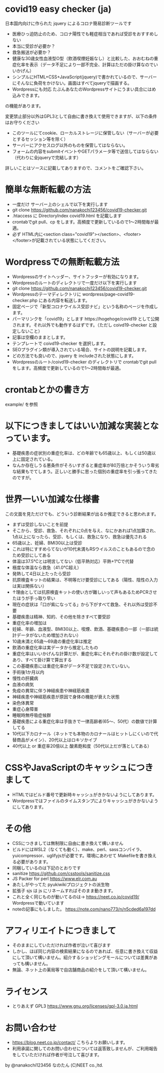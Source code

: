 # covid19 easy checker (ja)

日本国内向けに作られた jquery によるコロナ簡易診断ツールです

- 医療ひっ迫防止のため、コロナ陽性でも軽症相当であれば受診をおすすめしない
- 本当に受診が必要か？
- 救急搬送が必要か？
- 健康な30歳女性血液型O型（飲酒喫煙妊娠なし）と比較した、おおむねの重症化率を表示（データ不足により一部不完全、計算はただの掛け算なのでいいかげん）
- シンプルにHTML+CSS+JavaScript(jquery)で書かれているので、サーバーにそんなに負荷をかけない。画面はすべてjqueryで描画する。
- Wordpressにも対応 たぶんあなたのWordpressサイトにうまい具合にはめ込みできます。

の機能があります。

変更禁止部分以外はGPL3として自由に書き換えて使用できますが、以下の条件はお守りください

- このツールにてcookie、ローカルストレージに保管しない（サーバーが必要とするセッション等を除く）
- サーバーにアクセスログ以外のものを保管してはならない。
- フォームの内容をsubmitイベントやGETパラメータ等で送信してはならない（代わりに全jqueryで完結します）

詳しいことはソースに記載してありますので、コメントをご確認下さい。

# 簡単な無断転載の方法
- 一度だけ サーバー上のシェルで以下を実行します
- git clone https://github.com/nanakochi123456/covid19-checker.git
- .htaccess に DirectoryIndex covid19.html を記載します
- crontabでgit pull、cp をします。高頻度で更新しているので1～2時間毎が最適。
- 必ず HTML内に&lt;section class="covid19"&gt;&lt;/section&gt;、&lt;footer&gt;&lt;/footer&gt;が記載されている状態にしてください。

# Wordpressでの無断転載方法
- Wordpressのサイトヘッダー、サイトフッターが有効になります。
- Wordpressのルートのディレクトリで一度だけ以下を実行します
- git clone https://github.com/nanakochi123456/covid19-checker.git
- Wordpressのテーマディレクトリに wordpress/page-covid19-checker.php にある内容を転送します。
- 固定ページで「新型コロナウイルス受診ナビ」という名称のページを作成します。
- パーマリンクを「covid19」とします https://hogehoge/covid19 として公開されます。それ以外でも動作するはずです。（ただし coivd19-checker と設定しないこと）
- 記事は空欄のままとします。
- テンプレートで coivd19-checker を選択します。
- SEOプラグイン類が導入されている場合、サイトの説明を記載します。
- どの方法でも良いので、jquery を includeされた状態にします。
- Wordpressのルート/coivd19-checker のディレクトリで crontabでgit pull をします。高頻度で更新しているので1～2時間毎が最適。

# crontabとかの書き方
example/ を参照

# 以下につきましてはいい加減な実装となっています。

- 基礎疾患の症状別の重症化率は、どの年齢でも65歳以上、もしくは50歳以上に固定されている。
- なんか存在しうる悪条件がそろいすぎると重症率が80万倍とかそういう卑劣な結果もでてしまう。正しいと勝手に思った個別の重症率を引っ張ってきたのですが。

# 世界一いい加減な仕様書

この文面を見ただけでも、どういう診断結果が出るか推定できると思われます。
- まずは受診しないことを前提
- そこから、受診、救急、それぞれに0点を与え、なにかあれば1点加算され、1点以上になったら、受診、もしくは、救急になり、救急は優先される
- 65歳以上、妊婦、BMI30以上は受診
- これは特にすすめらてないが10代未満もRSウイルスのこともあるので念のため受診にしてある
- 体温は37.5℃とは明言してない（低平熱対応）平熱+1℃で代替
- 極度な体温なら救急（41.0℃超え）
- 発熱して4日以上たったら受診
- 抗原検査キットの結果は、不明等だけ要受診にしてある（陽性、陰性の入力は実は関係ない）
- ↑理由としては抗原検査キットの使い方が難しいって声もあるためPCRさせたほうが手っ取り早い
- 現在の症状は「口が紫になってる」から下がすべて救急、それ以外は受診不要
- 基礎疾患は精神、知的、その他を除きすべて要受診
- 重症化率の増加は
- 妊婦、年齢、血液型、BMI30以上、喫煙、飲酒、基礎疾患の一部（一部は統計データがないため増加されない）
- 10歳未満と65歳～69歳の重症化率は推定
- 飲酒の重症化率は実データから推定したもの
- 重症化率はいいかげんな計算だが、重症化率にそれぞれの掛け数が設定してあり、すべて掛け算で算出する
- この基礎疾患には重症化率がデータ不足で設定されていない。
- 手術後1か月以内
- 慢性の肝臓病
- 血液の病気
- 免疫の異常に伴う神経疾患や神経筋疾患
- 神経疾患や神経筋疾患が原因で身体の機能が衰えた状態
- 染色体異常
- 重症心身障害
- 睡眠時無呼吸症候群
- 基礎疾患による重症化率は手抜きで一律高齢者(65～、50代）の数値で計算してる
- 10代以下カロナール（ネットでも本物のカロナールはヒットしにくいので代替商品がメイン）、20代以上はロキソかイブ
- 40代以上 or 重症率20倍以上 酸素飽和度（50代以上だが落としてある）

# CSSやJavaScriptのキャッシュにつきまして

- HTMLではビルド番号で更新時キャッシュがきかないようにしてあります。
- Wordpressではファイルのタイムスタンプによりキャッシュがきかないようにしてあります。

# その他

- CSSにつきましては無制限に自由に書き換えて構いません
- ビルドにはWSL2（なくても動く）、make、perl、sassコンパイラ、yuicompressor、uglifyjsが必要です。環境にあわせて Makefileを書き換える必要があります。
- 同梱しているのは下記のとおりです
- sanitize https://github.com/csstools/sanitize.css
- JS Packer for perl https://www.elr.com.au
- あたしがやってた pyukiwikiプロジェクトの派生物
- 拡張子 sjs は js にリネームすればそのまま動きます。
- これと全く同じものが動いてるのは→ https://neet.co.jp/covid19/ Wordpressで動いています
- noteの記事にもしました。 https://note.com/nano773/n/n5cded6a197dd

# アフィリエイトにつきまして
- そのままにしていただければ作者が泣いて喜びます
- しかし、ほぼ同じ内容の検索結果になるのであれば、任意に書き換えて収益にして頂いて構いません。紹介するショッピングモールについては差異があっても構いません。
- 無論、ネット上の薬局等で自店舗商品の紹介をして頂いて構いません。

# ライセンス
- とりあえず GPL3 https://www.gnu.org/licenses/gpl-3.0.ja.html

# お問い合わせ
- https://blog.neet.co.jp/contact/ こちらよりお願いします。
- 利用承諾に関してのお問い合わせについては返答致しませんが、ご利用報告をしていただければ作者が号泣して喜びます。

by @nanakochi123456 なのたん (C)NEET co.,ltd.
